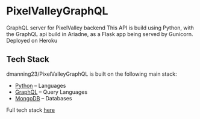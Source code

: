 # PixelValleyGraphQL
GraphQL server for PixelValley backend
This API is build using Python, with the GraphQL api build in Ariadne, as a Flask app being served by Gunicorn. Deployed on Heroku 

## Tech Stack
dmanning23/PixelValleyGraphQL is built on the following main stack:

- [Python](https://www.python.org) – Languages
- [GraphQL](http://graphql.org/) – Query Languages
- [MongoDB](http://www.mongodb.com/) – Databases

Full tech stack [here](/techstack.md)
